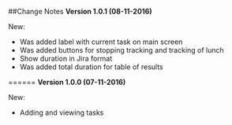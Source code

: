 ##Change Notes
**Version 1.0.1 (08-11-2016)**

New:
* Was added label with current task on main screen
* Was added buttons for stopping tracking and tracking of lunch
* Show duration in Jira format
* Was added total duration for table of results

======
**Version 1.0.0 (07-11-2016)**

New:
* Adding and viewing tasks
